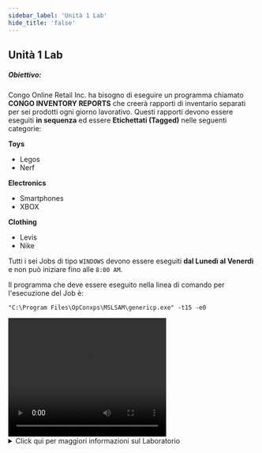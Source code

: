 ```yaml
---
sidebar_label: 'Unità 1 Lab'
hide_title: 'false'
---
```


## Unità 1 Lab

##### Obiettivo:

Congo Online Retail Inc. ha bisogno di eseguire un programma chiamato **CONGO INVENTORY REPORTS** che creerà rapporti di inventario separati per sei prodotti ogni giorno lavorativo. Questi rapporti devono essere eseguiti **in sequenza** ed essere **Etichettati (Tagged)** nelle seguenti categorie:

**Toys**

* Legos
* Nerf

**Electronics**

* Smartphones
* XBOX

**Clothing**

* Levis
* Nike

Tutti i sei Jobs di tipo ```WINDOWS``` devono essere eseguiti **dal Lunedì al Venerdì** e non può iniziare fino alle ```8:00 AM```.

Il programma che deve essere eseguito nella linea di comando per l'esecuzione del Job è:

```
"C:\Program Files\OpConxps\MSLSAM\genericp.exe" -t15 -e0
```

<div>
<video width="320" height="240" controls>
  <source src="videobasic/U1LAB.mp4" type="video/mp4"></source>
Your browser does not support the video tag.
</video>
</div>

<details>

<summary>Click qui per maggiori informazioni sul Laboratorio</summary>

#### Istruzioni:

* Creare uno Schedule chiamto Congo Inventory Reports
* Il sabato e la domenica sono giorni non lavorativi
* Impostare lo Schedule in modalità Auto-build a partire da ```7 giorni``` in avanti per ```1 giorno```
* Auto-delete dello Schedule per ```7 giorni```
* Aggiungere la documentazione allo Schedule
* Creare un **Job Windows** per ciascuno dei prodotti descritti nella parte introduttiva
* Dare ad ogni lavoro il nome del suo prodotto
* Questo job deve essere eseguito con l'utenza ```SMATRAINING\SMAUSER```
* Questo job deve essere eseguito sula macchina ```SMATRAINING```
* Usare la seguente riga di comando:
```
“C:\Program Files\OpConxps\MSLSAM\genericp.exe” –t15 –e0
```
* I jobs devono essere eseguiti dal ```lunedì al venerdì```
* Utilizzare la Frequenza esistente: ```Mon-FriOnDate```
* Fare click sul pulsante Forecast per controllare che la Frequenza corrisponda ai requisiti
* Aggiungere la Documentazione a ciascun Job. Ad esempio: Questo Job genera il report dell'inventario per il numero di Lego in magazzino
* I lavori devono essere eseguiti nel seguente ordine con ogni Job che richiede il lavoro precedente:
  * Legos
  * Nerf
  * Smartphones
  * XBOX
  * Levis
  * Nike
* I lavori non possono iniziare prima delle ```8:00 AM```
* **Etichettare (Tag)** i lavori secondo il tipo di prodotto (**Toys**, **Electronics** or **Clothing**)
* Effettuare la messa a piano **(Build)** dello Schedule in stato rilasciato per oggi e domani
* Apri la vista **Matrix** or **List** nel menù operazione

Al completamento i Jobs saranno stati eseguiti nel seguente ordine:

<a href="imgbasic/Picture92.png" target="_blank"><img src="imgbasic/Picture92.png" width="250"></img></a>  

###### (Click sull'Immagine per Ingrandire)

</details>